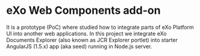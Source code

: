 eXo Web Components add-on
=========================

It is a prototype (PoC) where studied how to integrate parts of eXo Platform UI into another web applications. In this project we integrate eXo Documents Explorer (also known as JCR Explorer portlet) into starter AngularJS (1.5.x) app (aka seed) running in Node.js server.
